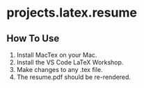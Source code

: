 # projects.latex.resume

## How To Use

1. Install MacTex on your Mac.
1. Install the VS Code LaTeX Workshop.
1. Make changes to any .tex file.
1. The resume.pdf should be re-rendered.
